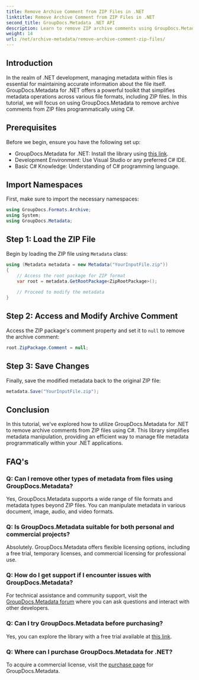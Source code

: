 ```yaml
---
title: Remove Archive Comment from ZIP Files in .NET
linktitle: Remove Archive Comment from ZIP Files in .NET
second_title: GroupDocs.Metadata .NET API
description: Learn to remove ZIP archive comments using GroupDocs.Metadata for .NET. Enhance your metadata management skills.
weight: 14
url: /net/archive-metadata/remove-archive-comment-zip-files/
---
```

## Introduction
In the realm of .NET development, managing metadata within files is essential for maintaining accurate information about the file itself. GroupDocs.Metadata for .NET offers a powerful toolkit that simplifies metadata operations across various file formats, including ZIP files. In this tutorial, we will focus on using GroupDocs.Metadata to remove archive comments from ZIP files programmatically using C#. 
## Prerequisites
Before we begin, ensure you have the following set up:
- GroupDocs.Metadata for .NET: Install the library using [this link](https://releases.groupdocs.com/metadata/net/).
- Development Environment: Use Visual Studio or any preferred C# IDE.
- Basic C# Knowledge: Understanding of C# programming language.

## Import Namespaces
First, make sure to import the necessary namespaces:
```csharp
using GroupDocs.Formats.Archive;
using System;
using GroupDocs.Metadata;
```

## Step 1: Load the ZIP File
Begin by loading the ZIP file using `Metadata` class:
```csharp
using (Metadata metadata = new Metadata("YourInputFile.zip"))
{
    // Access the root package for ZIP format
    var root = metadata.GetRootPackage<ZipRootPackage>();
    
    // Proceed to modify the metadata
}
```
## Step 2: Access and Modify Archive Comment
Access the ZIP package's comment property and set it to `null` to remove the archive comment:
```csharp
root.ZipPackage.Comment = null;
```
## Step 3: Save Changes
Finally, save the modified metadata back to the original ZIP file:
```csharp
metadata.Save("YourInputFile.zip");
```

## Conclusion
In this tutorial, we've explored how to utilize GroupDocs.Metadata for .NET to remove archive comments from ZIP files using C#. This library simplifies metadata manipulation, providing an efficient way to manage file metadata programmatically within your .NET applications.

## FAQ's
### Q: Can I remove other types of metadata from files using GroupDocs.Metadata?
Yes, GroupDocs.Metadata supports a wide range of file formats and metadata types beyond ZIP files. You can manipulate metadata in various document, image, audio, and video formats.
### Q: Is GroupDocs.Metadata suitable for both personal and commercial projects?
Absolutely. GroupDocs.Metadata offers flexible licensing options, including a free trial, temporary licenses, and commercial licensing for professional use.
### Q: How do I get support if I encounter issues with GroupDocs.Metadata?
For technical assistance and community support, visit the [GroupDocs.Metadata forum](https://forum.groupdocs.com/c/metadata/14) where you can ask questions and interact with other developers.
### Q: Can I try GroupDocs.Metadata before purchasing?
Yes, you can explore the library with a free trial available at [this link](https://releases.groupdocs.com/).
### Q: Where can I purchase GroupDocs.Metadata for .NET?
To acquire a commercial license, visit the [purchase page](https://purchase.groupdocs.com/buy) for GroupDocs.Metadata.
